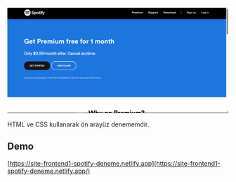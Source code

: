![Spotify Logo](Spotify/Spotify.png)

HTML ve CSS kullanarak ön arayüz denememdir.
## **Demo**
[https://site-frontend1-spotify-deneme.netlify.app](https://site-frontend1-spotify-deneme.netlify.app/)
